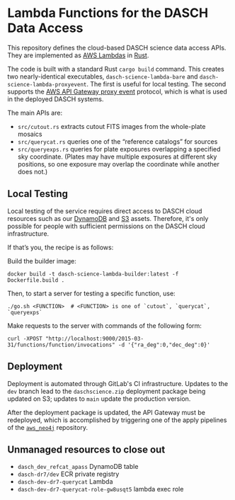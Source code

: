 # Lambda Functions for the DASCH Data Access

This repository defines the cloud-based DASCH science data access APIs. They are
implemented as [AWS Lambdas] in [Rust].

[AWS Lambdas]: https://aws.amazon.com/lambda/
[Rust]: https://rust-lang.org/

The code is built with a standard Rust `cargo build` command. This creates two
nearly-identical executables, `dasch-science-lambda-bare` and
`dasch-science-lambda-proxyevent`. The first is useful for local testing. The
second supports the [AWS API Gateway proxy event][proxy] protocol, which is what
is used in the deployed DASCH systems.

[proxy]: https://docs.aws.amazon.com/apigateway/latest/developerguide/set-up-lambda-proxy-integrations.html

The main APIs are:

- `src/cutout.rs` extracts cutout FITS images from the whole-plate mosaics
- `src/querycat.rs` queries one of the “reference catalogs” for sources
- `src/queryexps.rs` queries for plate exposures overlapping a specified sky
  coordinate. (Plates may have multiple exposures at different sky positions, so
  one exposure may overlap the coordinate while another does not.)


## Local Testing

Local testing of the service requires direct access to DASCH cloud resources
such as our [DynamoDB] and [S3] assets. Therefore, it's only possible for people
with sufficient permissions on the DASCH cloud infrastructure.

[DynamoDB]: https://aws.amazon.com/dynamodb/
[S3]: https://aws.amazon.com/s3/

If that’s you, the recipe is as follows:

Build the builder image:

```
docker build -t dasch-science-lambda-builder:latest -f Dockerfile.build .
```

Then, to start a server for testing a specific function, use:

```
./go.sh <FUNCTION>  # <FUNCTION> is one of `cutout`, `querycat`, `queryexps`
```

Make requests to the server with commands of the following form:

```
curl -XPOST "http://localhost:9000/2015-03-31/functions/function/invocations" -d '{"ra_deg":0,"dec_deg":0}'
```


## Deployment

Deployment is automated through GitLab's CI infrastructure. Updates to the `dev`
branch lead to the `daschscience.zip` deployment package being updated on S3;
updates to `main` update the production version.

After the deployment package is updated, the API Gateway must be redeployed, which
is accomplished by triggering one of the apply pipelines of the [`aws_neo4j`]
repository.

[`aws_neo4j`]:  https://gitlab.com/HarvardRC/rse/cfa-dasch/infra/applications/aws_neo4j/


## Unmanaged resources to close out

- `dasch_dev_refcat_apass` DynamoDB table
- `dasch-dr7/dev` ECR private registry
- `dasch-dev-dr7-querycat` Lambda
- `dasch-dev-dr7-querycat-role-gw8usqt5` lambda exec role
